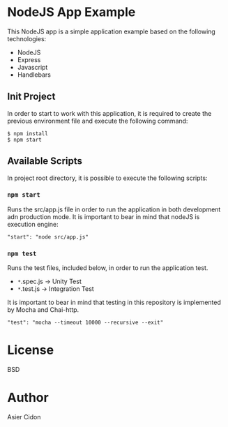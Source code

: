 # NodeJS App Example

This NodeJS app is a simple application example based on the following technologies:

-   NodeJS
-   Express
-   Javascript
-   Handlebars

## Init Project

In order to start to work with this application, it is required to create the previous environment file and execute the following command:

```
$ npm install
$ npm start
```

## Available Scripts

In project root directory, it is possible to execute the following scripts:

### `npm start`

Runs the src/app.js file in order to run the application in both development adn production mode. It is important to bear in mind that nodeJS is execution engine:

```
"start": "node src/app.js"
```

### `npm test`

Runs the test files, included below, in order to run the application test.

-   `*`.spec.js -> Unity Test
-   `*`.test.js -> Integration Test

It is important to bear in mind that testing in this repository is implemented by Mocha and Chai-http.

```
"test": "mocha --timeout 10000 --recursive --exit"
```

# License

BSD

# Author

Asier Cidon
